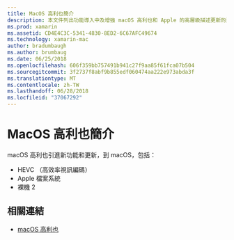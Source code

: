 ```yaml
---
title: MacOS 高利也簡介
description: 本文件列出功能導入中及增強 macOS 高利也和 Apple 的高層級描述更新的連結。
ms.prod: xamarin
ms.assetid: CD4E4C3C-5341-4830-8ED2-6C67AFC49674
ms.technology: xamarin-mac
author: bradumbaugh
ms.author: brumbaug
ms.date: 06/25/2018
ms.openlocfilehash: 606f359bb757491b941c27f9aa85f61fca07b504
ms.sourcegitcommit: 3f2737f8abf9b855edf060474aa222e973abda3f
ms.translationtype: MT
ms.contentlocale: zh-TW
ms.lasthandoff: 06/28/2018
ms.locfileid: "37067292"
---
```

# <a name="introduction-to-macos-high-sierra"></a>MacOS 高利也簡介

macOS 高利也引進新功能和更新，到 macOS，包括：

- HEVC （高效率視訊編碼）
- Apple 檔案系統
- 裸機 2

## <a name="related-links"></a>相關連結

- [macOS 高利也](https://www.apple.com/macos/high-sierra/)
